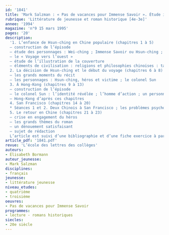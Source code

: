 ```yaml
---
id: '1841'
title: 'Mark Salzman : « Pas de vacances pour Immense Savoir ». Étude intégrale '
rubrique: 'Littérature de jeunesse et roman historique [4e-3e]'
annee: '1994'
magazine: 'n°9 15 mars 1995'
pages: '20'
description: 
  '1. L’enfance de Hsun-ching en Chine populaire (chapitres 1 à 5)
  – construction de l’épisode
  – étude des personnages : Wei-ching ; Immense Savoir ou Hsun-ching ; l’homme mystérieux
  – le « Voyage vers l’ouest »
  – étude de l’illustration de la couverture
  – éléments de civilisation : religions et philosophies chinoises : taoïsme et bouddhisme ; arrière-plan historique
  2. La décision de Hsun-ching et le début du voyage (chapitres 6 à 8)
  – les grands moments du récit
  – les personnages : Hsun-ching, héros et victime ; le colonel Sun
  3. À Hong-Kong (chapitres 9 à 13)
  – construction de l’épisode
  – le colonel Sun : l’identité révélée ; l’homme d’action ; un personnage comique
  – Hong-Kong d’après ces chapitres
  4. San Francisco (chapitres 14 à 20)
  * Séances 1 et 2. Deux Chinois à San Francisco ; les problèmes psychologiques de Hsun-ching
  5. Le retour en Chine (chapitres 21 à 23)
  – crise en engagement du héros
  – les grands thèmes du roman
  – un dénouement satisfaisant
  – sujet de rédaction
  L’article est suivi d’une bibliographie et d’une fiche exercice à partir d’un extrait de « La Case de l’oncle Sam », d’Henri Troyat.'
article_pdf: '1841.pdf'
revue: 'L’école des lettres des collèges'
auteurs:
- Élisabeth Bormann
auteur_jeunesse:
- Mark Salzman
disciplines:
- français
jeunesse:
- littérature jeunesse
niveau_etudes:
- quatrième
- troisième
oeuvres:
- Pas de vacances pour Immense Savoir
programmes:
- lecture - romans historiques
siecles:
- 20e siècle
---
```

